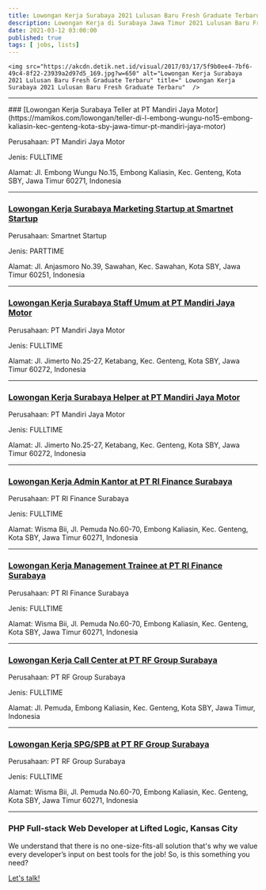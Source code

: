 ```yaml
---
title: Lowongan Kerja Surabaya 2021 Lulusan Baru Fresh Graduate Terbaru
description: Lowongan Kerja di Surabaya Jawa Timur 2021 Lulusan Baru Fresh Graduate Terbaru Tanpa Pengalaman
date: 2021-03-12 03:00:00
published: true
tags: [ jobs, lists]
---
```


<p align="center">
    
    <img src="https://akcdn.detik.net.id/visual/2017/03/17/5f9b0ee4-7bf6-49c4-8f22-23939a2d97d5_169.jpg?w=650" alt="Lowongan Kerja Surabaya 2021 Lulusan Baru Fresh Graduate Terbaru" title=" Lowongan Kerja Surabaya 2021 Lulusan Baru Fresh Graduate Terbaru"  />
    
</p>

<hr>
### [Lowongan Kerja Surabaya Teller at PT Mandiri Jaya Motor](https://mamikos.com/lowongan/teller-di-l-embong-wungu-no15-embong-kaliasin-kec-genteng-kota-sby-jawa-timur-pt-mandiri-jaya-motor)  

Perusahaan: PT Mandiri Jaya Motor

Jenis: FULLTIME

Alamat: Jl. Embong Wungu No.15, Embong Kaliasin, Kec. Genteng, Kota SBY, Jawa Timur 60271, Indonesia
<hr>

### [Lowongan Kerja Surabaya Marketing Startup at Smartnet Startup](https://mamikos.com/lowongan/marketing-startup-di-anjasmoro-39-sawahan-surabaya-smartnet-startup)

Perusahaan: Smartnet Startup

Jenis: PARTTIME

Alamat: Jl. Anjasmoro No.39, Sawahan, Kec. Sawahan, Kota SBY, Jawa Timur 60251, Indonesia
<hr>

### [Lowongan Kerja Surabaya Staff Umum at PT Mandiri Jaya Motor](https://mamikos.com/lowongan/staff-umum-di-jl-jimerto-no2527-ketabang-kec-genteng-kota-sby-jawa-timur-pt-mandiri-jaya-motor)

Perusahaan: PT Mandiri Jaya Motor

Jenis: FULLTIME

Alamat: Jl. Jimerto No.25-27, Ketabang, Kec. Genteng, Kota SBY, Jawa Timur 60272, Indonesia 
<hr>

### [Lowongan Kerja Surabaya Helper at PT Mandiri Jaya Motor](https://mamikos.com/lowongan/helper-di-karang-gayam-gg-kuburan-no117-tambaksari-kec-tambaksari-kota-sby-pt-mandiri-jaya-motor)

Perusahaan: PT Mandiri Jaya Motor

Jenis: FULLTIME

Alamat: Jl. Jimerto No.25-27, Ketabang, Kec. Genteng, Kota SBY, Jawa Timur 60272, Indonesia 
<hr>

### [Lowongan Kerja Admin Kantor at PT RI Finance Surabaya](https://mamikos.com/lowongan/admin-kantor-di-jl-pemuda-no-6070-gedung-sinarmas-land-lantai-9-surabaya-pt-ri-finance-surabaya)

Perusahaan: PT RI Finance Surabaya

Jenis: FULLTIME

Alamat: Wisma Bii, Jl. Pemuda No.60-70, Embong Kaliasin, Kec. Genteng, Kota SBY, Jawa Timur 60271, Indonesia
<hr>

### [Lowongan Kerja Management Trainee at PT RI Finance Surabaya](https://mamikos.com/lowongan/management-trainee-di-jl-pemuda-no-6070-surabaya-pt-ri-finance-surabaya)

Perusahaan: PT RI Finance Surabaya

Jenis: FULLTIME

Alamat: Wisma Bii, Jl. Pemuda No.60-70, Embong Kaliasin, Kec. Genteng, Kota SBY, Jawa Timur 60271, Indonesia

<hr>

### [Lowongan Kerja Call Center at PT RF Group Surabaya](https://mamikos.com/lowongan/call-center-di-jl-pemuda-no-6070-gedung-sinar-mas-land-lt-16-kec-genteng-kota-sby-jawa-timur-indonesia-pt-rf-group-surabaya-1)

Perusahaan: PT RF Group Surabaya

Jenis: FULLTIME

Alamat: Jl. Pemuda, Embong Kaliasin, Kec. Genteng, Kota SBY, Jawa Timur, Indonesia
<hr>

### [Lowongan Kerja SPG/SPB at PT RF Group Surabaya](https://mamikos.com/lowongan/spgspb-di-jl-pemuda-no-6070-surabaya-pt-rf-group-surabaya)

Perusahaan: PT RF Group Surabaya

Jenis: FULLTIME

Alamat: Wisma Bii, Jl. Pemuda No.60-70, Embong Kaliasin, Kec. Genteng, Kota SBY, Jawa Timur 60271, Indonesia

<hr>

### PHP Full-stack Web Developer at Lifted Logic, Kansas City

We understand that there is no one-size-fits-all solution that's why we value every developer’s input on best tools for the job! So, is this something you need?

<a href="mailto:todd@liftedlogic.com" target="">Let's talk!</a>